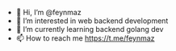 - 👋 Hi, I’m @feynmaz
- 👀 I’m interested in web backend development
- 🌱 I’m currently learning backend golang dev
- 📫 How to reach me https://t.me/feynmaz

<!---
feynmaz/feynmaz is a ✨ special ✨ repository because its `README.md` (this file) appears on your GitHub profile.
You can click the Preview link to take a look at your changes.
--->
